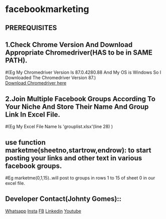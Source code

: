 # facebookmarketing
## PREREQUISITES
## 1.Check Chrome Version And Download Appropriate Chromedriver(HAS to be in SAME PATH).
#(Eg My Chromedriver Version Is 87.0.4280.88  And My OS is Windows So I Downloaded The Chromedriver Version 87.)<br>
[Download Chromedriver here](https://chromedriver.chromium.org/downloads)

## 2.Join Multiple Facebook Groups According To Your Niche And Store Their Name And Group Link In Excel File.
#(Eg My Excel File Name Is 'grouplist.xlsx'(line 28) )

## use function marketme(sheetno,startrow,endrow): to start posting your links and other text in various facebook groups.
#Eg marketme(0,1,15)..will post to groups in rows 1 to 15 of sheet 0 in our excel file.

## Developer Contact(Johnty Gomes)::
[Whatsapp](http://api.whatsapp.com/send?phone=+919773211427)
[Insta](http://instagram.com/johntygomes7)
[FB](https://www.facebook.com/guitarical.guy.7/)
[Linkedin](https://www.linkedin.com/in/johnty-g-315946b9/)
[Youtube](https://www.youtube.com/c/GuitaricalMaster/)


